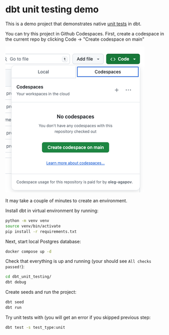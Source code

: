 # dbt unit testing demo

This is a demo project that demonstrates native [unit tests](https://docs.getdbt.com/docs/build/unit-tests) in dbt.

You can try this project in Github Codespaces. First, create a codespace in the current repo by clicking Code -> "Create codespace on main"

![Create codespace](./create-codespace.png)

It may take a couple of minutes to create an environment.

Install dbt in virtual environment by running:

```bash
python -m venv venv
source venv/bin/activate
pip install -r requirements.txt
```

Next, start local Postgres database:

```bash
docker compose up -d
```

Check that everything is up and running (your should see `All checks passed!`):

```bash
cd dbt_unit_testing/
dbt debug
```

Create seeds and run the project:

```bash
dbt seed
dbt run
```

Try unit tests with (you will get an error if you skipped previous step:

```bash
dbt test -s test_type:unit
```
